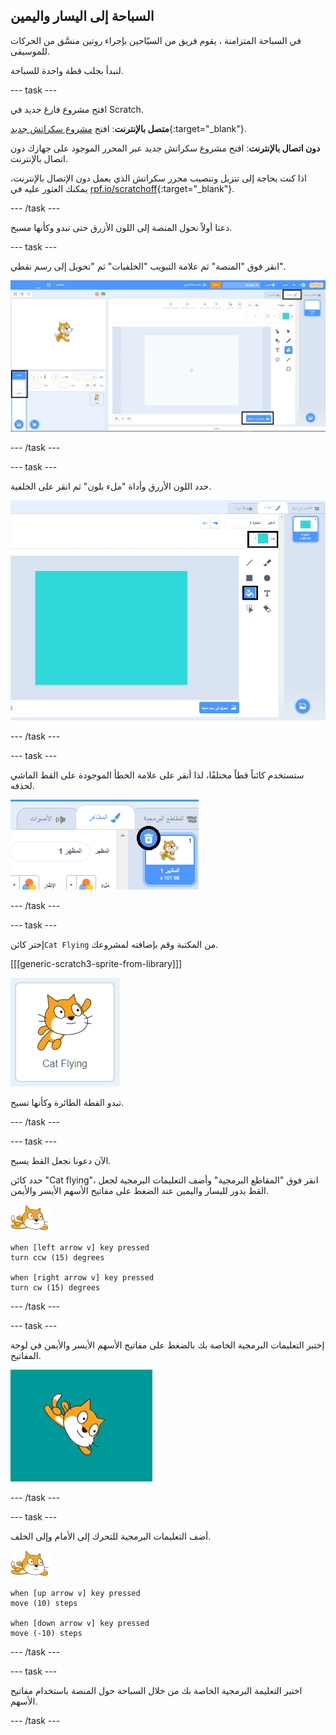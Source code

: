 ## السباحة إلى اليسار واليمين

في السباحة المتزامنة ، يقوم فريق من السبّاحين بإجراء روتين منسَّق من الحركات للموسيقى.

لنبدأ بجلب قطة واحدة للسباحة.

--- task ---

افتح مشروع فارغ جديد في Scratch.

**متصل بالإنترنت**: افتح [مشروع سكراتش جديد](https://rpf.io/scratchnew){:target="_blank"}.

**دون اتصال بالإنترنت**: افتح مشروع سكراتش جديد عبر المحرر الموجود على جهازك دون اتصال بالإنترنت.

اذا كنت بحاجة إلى تنزيل وتنصيب محرر سكراتش الذي يعمل دون الإتصال بالإنترنت، يمكنك العثور عليه في [rpf.io/scratchoff](https://rpf.io/scratchoff){:target="_blank"}.

--- /task ---

دعنا أولاً نحول المنصة إلى اللون الأزرق حتى تبدو وكأنها مسبح.

--- task ---

انقر فوق "المنصة" ثم علامة التبويب "الخلفيات" ثم "تحويل إلى رسم نقطي".

![شاشة سكراتش مع تمييز المنصة والخلفيات وتحويل الى رسم نقطي](images/swim-select-backdrop.png)

--- /task ---

--- task ---

حدد اللون الأزرق وأداة "ملء بلون" ثم انقر على الخلفية.

![تم تحديد علامة التبويب "الخلفيات" وأداة الملء](images/swim-fill.png)

--- /task ---

--- task ---

ستستخدم كائناً قطاً مختلفًا، لذا أنقر على علامة الخطأ الموجودة على القط الماشي لحذفه.

![تم تحديد قائمة الحذف](images/swim-delete.png)

--- /task ---

--- task ---

إختر كائن`Cat Flying` من المكتبة وقم بإضافته لمشروعك.

[[[generic-scratch3-sprite-from-library]]]

![تم تمييز كائن القط الطائر](images/swim-sprite.png)

تبدو القطة الطائرة وكأنها تسبح.

--- /task ---

--- task ---

الآن دعونا نجعل القط يسبح.

حدد كائن "Cat flying"، انقر فوق "المقاطع البرمجية" وأضف التعليمات البرمجية لجعل القط يدور لليسار واليمين عند الضغط على مفاتيح الأسهم الأيسر والأيمن.

![الكائن السبّاح](images/swimmer-sprite.png)

```blocks3
when [left arrow v] key pressed
turn ccw (15) degrees

when [right arrow v] key pressed
turn cw (15) degrees
```

--- /task ---

--- task ---

إختبر التعليمات البرمجية الخاصة بك بالضغط على مفاتيح الأسهم الأيسر والأيمن في لوحة المفاتيح.

![الكائن القط يدور لليمين](images/swim-right.png)

--- /task ---

--- task ---

أضف التعليمات البرمجية للتحرك إلى الأمام وإلى الخلف.

![الكائن السبّاح](images/swimmer-sprite.png)

```blocks3
when [up arrow v] key pressed
move (10) steps

when [down arrow v] key pressed
move (-10) steps 
```

--- /task ---

--- task ---

اختبر التعليمة البرمجية الخاصة بك من خلال السباحة حول المنصة باستخدام مفاتيح الأسهم.

--- /task ---

